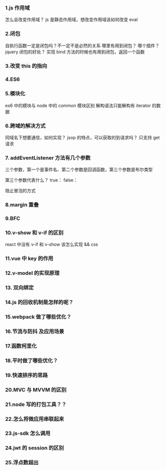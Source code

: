 ### 1.js 作用域

怎么会改变作用域？
js 是静态作用域，想改变作用域该如何改变 eval

### 2.闭包

自执行函数一定是闭包吗？不一定不是必然的关系
哪里有用到闭包？ 哪个插件？ jquery
闭包的好处？
实现 bind 方法的时候也有用到闭包，返回一个函数

### 3.改变 this 的指向

### 4.ES6

### 5.模块化

es6 中的模块与 node 中的 common 模块区别
解构语法只能解构有 iterator 的数据

### 6.跨域的解决方式

同域名下想要通信，如何实现？
jsop 的特点，可以获取的到请求吗？ 只支持 get 请求

### 7. addEventListener 方法有几个参数

三个参数，第一个是事件名、第二个参数是回调函数，第三个参数是布尔类型

第三个参数代表什么？ true： false：

阻止冒泡的方式

### 8.margin 重叠

### 9.BFC

### 10.v-show 和 v-if 的区别

react 中没有 v-if 和 v-show 该怎么实现 && css

### 11.vue 中 key 的作用

### 12.v-model 的实现原理

### 13. 双向绑定

### 14.js 的回收机制是怎样的呢？

### 15.webpack 做了哪些优化？

### 16.节流与防抖 及应用场景

### 17.函数柯里化

### 18.平时做了哪些优化？

### 19.快速排序的思路

### 20.MVC 与 MVVM 的区别

### 21.node 写的打包工具？？

### 22.怎么将微应用串联起来

### 23.js-sdk 怎么调用

### 24.jwt 的 session 的区别

### 25.浮点数超出
